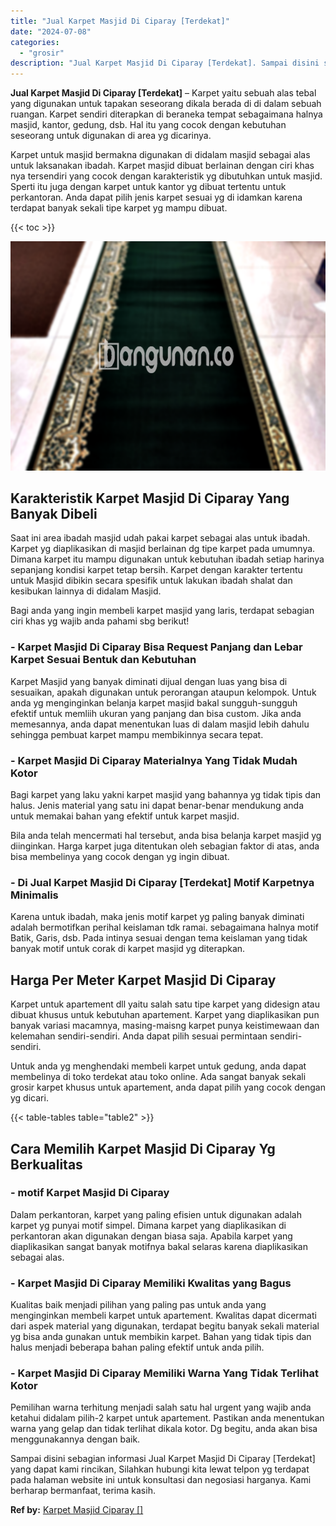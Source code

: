 ```yaml
---
title: "Jual Karpet Masjid Di Ciparay [Terdekat]"
date: "2024-07-08"
categories: 
  - "grosir"
description: "Jual Karpet Masjid Di Ciparay [Terdekat]. Sampai disini sebagian informasi Jual Karpet Masjid Di Ciparay [Terdekat] yang dapat kami rincikan, Silahkan hubu..."
---
```


**Jual Karpet Masjid Di Ciparay \[Terdekat\]** – Karpet yaitu sebuah alas tebal yang digunakan untuk tapakan seseorang dikala berada di di dalam sebuah ruangan. Karpet sendiri diterapkan di beraneka tempat sebagaimana halnya masjid, kantor, gedung, dsb. Hal itu yang cocok dengan kebutuhan seseorang untuk digunakan di area yg dicarinya.

Karpet untuk masjid bermakna digunakan di didalam masjid sebagai alas untuk laksanakan ibadah. Karpet masjid dibuat berlainan dengan ciri khas nya tersendiri yang cocok dengan karakteristik yg dibutuhkan untuk masjid. Sperti itu juga dengan karpet untuk kantor yg dibuat tertentu untuk perkantoran. Anda dapat pilih jenis karpet sesuai yg di idamkan karena terdapat banyak sekali tipe karpet yg mampu dibuat.

{{< toc >}}

![Jual Karpet Masjid Di Ciparay [Terdekat]](/images/grosir-karpet-murah-77.png)

## Karakteristik Karpet Masjid Di Ciparay Yang Banyak Dibeli

Saat ini area ibadah masjid udah pakai karpet sebagai alas untuk ibadah. Karpet yg diaplikasikan di masjid berlainan dg tipe karpet pada umumnya. Dimana karpet itu mampu digunakan untuk kebutuhan ibadah setiap harinya sepanjang kondisi karpet tetap bersih. Karpet dengan karakter tertentu untuk Masjid dibikin secara spesifik untuk lakukan ibadah shalat dan kesibukan lainnya di didalam Masjid.

Bagi anda yang ingin membeli karpet masjid yang laris, terdapat sebagian ciri khas yg wajib anda pahami sbg berikut!

### \- Karpet Masjid Di Ciparay Bisa Request Panjang dan Lebar Karpet Sesuai Bentuk dan Kebutuhan

Karpet Masjid yang banyak diminati dijual dengan luas yang bisa di sesuaikan, apakah digunakan untuk perorangan ataupun kelompok. Untuk anda yg menginginkan belanja karpet masjid bakal sungguh-sungguh efektif untuk memliih ukuran yang panjang dan bisa custom. Jika anda memesannya, anda dapat menentukan luas di dalam masjid lebih dahulu sehingga pembuat karpet mampu membikinnya secara tepat.

### \- Karpet Masjid Di Ciparay Materialnya Yang Tidak Mudah Kotor

Bagi karpet yang laku yakni karpet masjid yang bahannya yg tidak tipis dan halus. Jenis material yang satu ini dapat benar-benar mendukung anda untuk memakai bahan yang efektif untuk karpet masjid.

Bila anda telah mencermati hal tersebut, anda bisa belanja karpet masjid yg diinginkan. Harga karpet juga ditentukan oleh sebagian faktor di atas, anda bisa membelinya yang cocok dengan yg ingin dibuat.

### \- Di Jual Karpet Masjid Di Ciparay \[Terdekat\] Motif Karpetnya Minimalis

Karena untuk ibadah, maka jenis motif karpet yg paling banyak diminati adalah bermotifkan perihal keislaman tdk ramai. sebagaimana halnya motif Batik, Garis, dsb. Pada intinya sesuai dengan tema keislaman yang tidak banyak motif untuk corak di karpet masjid yg diterapkan.

## Harga Per Meter Karpet Masjid Di Ciparay

Karpet untuk apartement dll yaitu salah satu tipe karpet yang didesign atau dibuat khusus untuk kebutuhan apartement. Karpet yang diaplikasikan pun banyak variasi macamnya, masing-maisng karpet punya keistimewaan dan kelemahan sendiri-sendiri. Anda dapat pilih sesuai permintaan sendiri-sendiri.

Untuk anda yg menghendaki membeli karpet untuk gedung, anda dapat membelinya di toko terdekat atau toko online. Ada sangat banyak sekali grosir karpet khusus untuk apartement, anda dapat pilih yang cocok dengan yg dicari.

{{< table-tables table="table2" >}}

## Cara Memilih Karpet Masjid Di Ciparay Yg Berkualitas

### \- motif Karpet Masjid Di Ciparay

Dalam perkantoran, karpet yang paling efisien untuk digunakan adalah karpet yg punyai motif simpel. Dimana karpet yang diaplikasikan di perkantoran akan digunakan dengan biasa saja. Apabila karpet yang diaplikasikan sangat banyak motifnya bakal selaras karena diaplikasikan sebagai alas.

### \- Karpet Masjid Di Ciparay Memiliki Kwalitas yang Bagus

Kualitas baik menjadi pilihan yang paling pas untuk anda yang menginginkan membeli karpet untuk apartement. Kwalitas dapat dicermati dari aspek material yang digunakan, terdapat begitu banyak sekali material yg bisa anda gunakan untuk membikin karpet. Bahan yang tidak tipis dan halus menjadi beberapa bahan paling efektif untuk anda pilih.

### \- Karpet Masjid Di Ciparay Memiliki Warna Yang Tidak Terlihat Kotor

Pemilihan warna terhitung menjadi salah satu hal urgent yang wajib anda ketahui didalam pilih-2 karpet untuk apartement. Pastikan anda menentukan warna yang gelap dan tidak terlihat dikala kotor. Dg begitu, anda akan bisa menggunakannya dengan baik.

Sampai disini sebagian informasi Jual Karpet Masjid Di Ciparay \[Terdekat\] yang dapat kami rincikan, Silahkan hubungi kita lewat telpon yg terdapat pada halaman website ini untuk konsultasi dan negosiasi harganya. Kami berharap bermanfaat, terima kasih.

**Ref by:**  [Karpet Masjid Ciparay []](https://id.wikipedia.org/wiki/Karpet)
